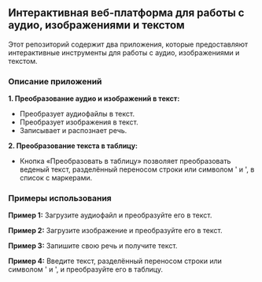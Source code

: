 ## Интерактивная веб-платформа для работы с аудио, изображениями и текстом

Этот репозиторий содержит два приложения, которые предоставляют интерактивные инструменты для работы с аудио, изображениями и текстом. 

### Описание приложений

**1. Преобразование аудио и изображений в текст:**

* Преобразует аудиофайлы в текст.
* Преобразует изображения в текст. 
* Записывает и распознает речь.

**2. Преобразование текста в таблицу:**

* Кнопка «Преобразовать в таблицу» позволяет преобразовать веденый текст, разделённый переносом строки или символом ' и ', в список с маркерами.


### Примеры использования

**Пример 1:** Загрузите аудиофайл и преобразуйте его в текст.

**Пример 2:** Загрузите изображение и преобразуйте его в текст.

**Пример 3:** Запишите свою речь и получите текст.

**Пример 4:** Введите текст, разделённый переносом строки или символом ' и ', и преобразуйте его в таблицу.
